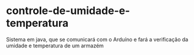 # controle-de-umidade-e-temperatura
Sistema em java, que se comunicará com o Arduíno e fará a verificação da umidade e temperatura de um armazém
